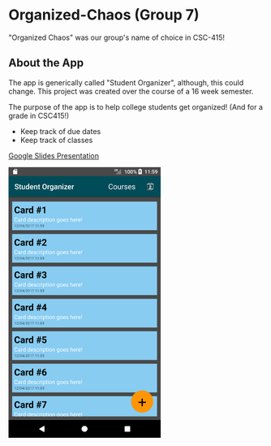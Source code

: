 # Organized-Chaos (Group 7)
"Organized Chaos" was our group's name of choice in CSC-415!

## About the App
The app is generically called "Student Organizer", although, this could change. This project was created over the course of a 16 week semester.

The purpose of the app is to help college students get organized! (And for a grade in CSC415!)
* Keep track of due dates
* Keep track of classes

<a target="_blank" href="https://docs.google.com/presentation/d/1ivWINfGVJydoE27WeyD6ET6RGO1jhuEke1EHKr-Mdkc/edit?usp=sharing">Google Slides Presentation</a>

<img width=300px src="https://github.com/lcombs15/Organized-Chaos/blob/master/Screenshots/Week16%20(1).png?raw=true"/>
